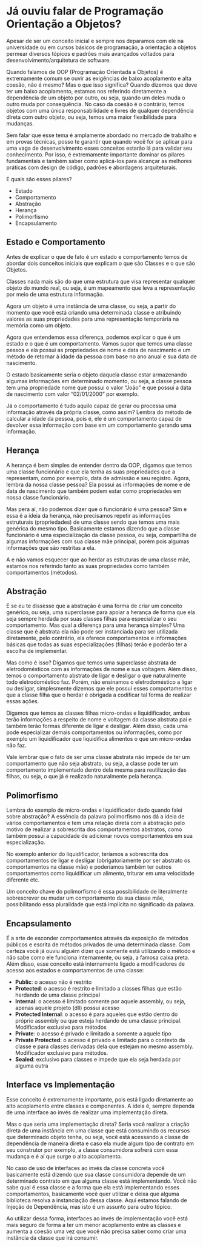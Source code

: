 # Já ouviu falar de Programação Orientação a Objetos?

Apesar de ser um conceito inicial e sempre nos deparamos com ele na universidade ou em cursos básicos de programação, a orientação a objetos permear diversos tópicos e padrões mais avançados voltados para desenvolvimento/arquitetura de software. 

Quando falamos de OOP (Programação Orientada a Objetos) é extremamente comum se ouvir as exigências de baixo acoplamento e alta coesão, não é mesmo? Mas o que isso significa?  Quando dizemos que deve ter um baixo acoplamento, estamos nos referindo diretamente a dependência de um objeto por outro, ou seja, quando um deles muda o outro muda por consequência. No caso da coesão é o contrário, temos objetos com uma única responsabilidade e livres de qualquer dependência direta com outro objeto, ou seja, temos uma maior flexibilidade para mudanças.

Sem falar que esse tema é amplamente abordado no mercado de trabalho e em provas técnicas, posso te garantir que quando você for se aplicar para uma vaga de desenvolvimento esses conceitos estarão lá para validar seu conhecimento. Por isso, é extremamente importante dominar os pilares fundamentais e também saber como aplicá-los para alcançar as melhores práticas com design de código, padrões e abordagens arquiteturais.

E quais são esses pilares?

-	Estado
-	Comportamento
-	Abstração
-	Herança
-	Polimorfismo
-	Encapsulamento

## Estado e Comportamento

Antes de explicar o que de fato é um estado e comportamento temos de abordar dois conceitos iniciais que explicam o que são Classes e o que são Objetos.

Classes nada mais são do que uma estrutura que visa representar qualquer objeto do mundo real, ou seja, é um mapeamento que leva a representação por meio de uma estrutura informação.

Agora um objeto é uma instância de uma classe, ou seja, a partir do momento que você está criando uma determinada classe e atribuindo valores as suas propriedades para uma representação temporária na memória como um objeto.

Agora que entendemos essa diferença, podemos explicar o que é um estado e o que é um comportamento. Vamos supor que temos uma classe pessoa e ela possui as propriedades de nome e data de nascimento e um método de retornar à idade da pessoa com base no ano anual e sua data de nascimento.

O estado basicamente seria o objeto daquela classe estar armazenando algumas informações em determinado momento, ou seja, a classe pessoa tem uma propriedade nome que possui o valor “João” e que possui a data de nascimento com valor “02/01/2000” por exemplo.

Já o comportamento é tudo aquilo capaz de gerar ou processa uma informação através da própria classe, como assim? Lembra do método de calcular a idade da pessoa, pois é, ele é um comportamento capaz de devolver essa informação com base em um comportamento gerando uma informação.

## Herança 

A herança é bem simples de entender dentro da OOP, digamos que temos uma classe funcionário e que ela tenha as suas propriedades que a representam, como por exemplo, data de admissão e seu registro. Agora, lembra da nossa classe pessoa? Ela possui as informações de nome e de data de nascimento que também podem estar como propriedades em nossa classe funcionário.

Mas pera aí, não podemos dizer que o funcionário é uma pessoa? Sim e essa é a ideia da herança, não precisamos repetir as informações estruturais (propriedades) de uma classe sendo que temos uma mais genérica do mesmo tipo. Basicamente estamos dizendo que a classe funcionário é uma especialização da classe pessoa, ou seja, compartilha de algumas informações com sua classe mãe principal, porém pois algumas informações que são restritas a ela.

A e não vamos esquecer que ao herdar as estruturas de uma classe mãe, estamos nos referindo tanto as suas propriedades como também comportamentos (métodos).

## Abstração

E se eu te dissesse que a abstração é uma forma de criar um conceito genérico, ou seja, uma superclasse para apoiar a herança de forma que ela seja sempre herdada por suas classes filhas para especializar o seu comportamento. Mas qual a diferença para uma herança simples? Uma classe que é abstrata ela não pode ser instanciada para ser utilizada diretamente, pelo contrário, ela oferece comportamentos e informações básicas que todas as suas especializações (filhas) terão e poderão ter a escolha de implementar.

Mas como é isso? Digamos que temos uma superclasse abstrata de eletrodomésticos com as informações de nome e sua voltagem. Além disso, temos o comportamento abstrato de ligar e desligar o que naturalmente todo eletrodoméstico faz. Porém, não ensinamos o eletrodoméstico a ligar ou desligar, simplesmente dizemos que ele possui esses comportamentos e que a classe filha que o herdar é obrigada a codificar tal forma de realizar essas ações.

Digamos que temos as classes filhas micro-ondas e liquidificador, ambas terão informações a respeito de nome e voltagem da classe abstrata pai e também terão formas diferente de ligar e desligar. Além disso, cada uma pode especializar demais comportamentos ou informações, como por exemplo um liquidificador que liquidifica alimentos o que um micro-ondas não faz.

Vale lembrar que o fato de ser uma classe abstrata não impede de ter um comportamento que não seja abstrato, ou seja, a classe pode ter um comportamento implementado dentro dela mesma para reutilização das filhas, ou seja, o que já é realizado naturalmente pela herança. 

## Polimorfismo

Lembra do exemplo de micro-ondas e liquidificador dado quando falei sobre abstração? A essência da palavra polimorfismo nos dá a ideia de vários comportamentos e tem uma relação direta com a abstração pelo motivo de realizar a sobrescrita dos comportamentos abstratos, como também possui a capacidade de adicionar novos comportamentos em sua especialização.

No exemplo anterior do liquidificador, teríamos a sobrescrita dos comportamentos de ligar e desligar (obrigatoriamente por ser abstrato os comportamentos na classe mãe) e poderíamos também ter outros comportamentos como liquidificar um alimento, triturar em uma velocidade diferente etc.

Um conceito chave do polimorfismo é essa possibilidade de literalmente sobrescrever ou mudar um comportamento da sua classe mãe, possibilitando essa pluralidade que está implícita no significado da palavra.

## Encapsulamento

É a arte de esconder comportamentos através da exposição de métodos públicos e escrita de métodos privados de uma determinada classe. Com certeza você já ouviu alguém dizer que somente está utilizando o método e não sabe como ele funciona internamente, ou seja, a famosa caixa preta. Além disso, esse conceito está internamente ligado a modificadores de acesso aos estados e comportamentos de uma classe:

- **Public**: o acesso não é restrito
- **Protected**: o acesso é restrito e limitado a classes filhas que estão herdando de uma classe principal
- **Internal**: o acesso é limitado somente por aquele assembly, ou seja, apenas aquele projeto (dll) possui acesso
- **Protected Internal**: o acesso é para aqueles que estão dentro do próprio assembly ou que esteja herdando de uma classe principal. Modificador exclusivo para métodos
- **Private**: o acesso é privado e limitado a somente a aquele tipo
- **Private Protected**: o acesso é privado e limitado para o contexto da classe e para classes derivadas dela que estejam no mesmo assembly. Modificador exclusivo para métodos.
- **Sealed**: exclusivo para classes e impede que ela seja herdada por alguma outra

## Interface vs Implementação

Esse conceito é extremamente importante, pois está ligado diretamente ao alto acoplamento entre classes e componentes. A ideia é, sempre dependa de uma interface ao invés de realizar uma implementação direta.

Mas o que seria uma implementação direta? Seria você realizar a criação direta de uma instância em uma classe que está consumindo os recursos que determinado objeto tenha, ou seja, você está acessando a classe de dependência de maneira direta e caso ela mude algum tipo de contrato em seu construtor por exemplo, a classe consumidora sofrerá com essa mudança e é aí que surge o alto acoplamento.

No caso de uso de interfaces ao invés da classe concreta você basicamente está dizendo que sua classe consumidora depende de um determinado contrato em que alguma classe está implementando. Você não sabe qual é essa classe e a forma que ela está implementando esses comportamentos, basicamente você quer utilizar e deixa que alguma biblioteca resolva a instanciação dessa classe. Aqui estamos falando de Injeção de Dependência, mas isto é um assunto para outro tópico.

Ao utilizar dessa forma, interfaces ao invés de implementação você está mais seguro de forma a ter um menor acoplamento entre as classes e aumenta a coesão uma vez que você não precisa saber como criar uma instância da classe que irá consumir.
